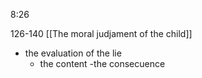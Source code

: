 8:26

126-140
[[The moral judjament of the child]]
- the evaluation of the lie
	- the content
	-the consecuence
